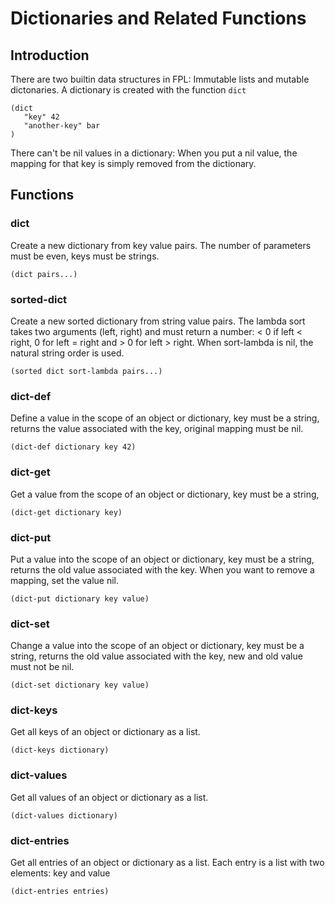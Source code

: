 # Dictionaries and Related Functions

## Introduction

There are two builtin data structures in FPL: Immutable lists and mutable dictonaries. 
A dictionary is created with the function `dict`  

```
(dict
   "key" 42
   "another-key" bar
)
```

There can't be nil values in a dictionary: When you put a nil value, the mapping for that key is simply
removed from the dictionary. 

## Functions

### dict

Create a new dictionary from key value pairs. The number of parameters must be even, keys must be strings.

```
(dict pairs...)
```



### sorted-dict

Create a new sorted dictionary from string value pairs.
The lambda sort takes two arguments (left, right) and must return a number:
< 0 if left < right, 0 for left = right and > 0 for left > right.
When sort-lambda is nil, the natural string order is used.

```
(sorted dict sort-lambda pairs...)
```

### dict-def

Define a value in the scope of an object or dictionary, key must be a string,
returns the value associated with the key, original mapping must be nil.

```
(dict-def dictionary key 42)
```

### dict-get

Get a value from the scope of an object or dictionary, key must be a string,

```
(dict-get dictionary key)
```

### dict-put

Put a value into the scope of an object or dictionary, key must be a string,
returns the old value associated with the key. When you want to remove a mapping, 
set the value nil.

```
(dict-put dictionary key value)
```

### dict-set

Change a value into the scope of an object or dictionary, key must be a string,
returns the old value associated with the key, new and old value must not be nil.

```
(dict-set dictionary key value)
```

### dict-keys

Get all keys of an object or dictionary as a list.

```
(dict-keys dictionary)
```

### dict-values

Get all values of an object or dictionary as a list.

```
(dict-values dictionary)
```

### dict-entries

Get all entries of an object or dictionary as a list. Each entry is a list with two elements: key and value

```
(dict-entries entries)
```
